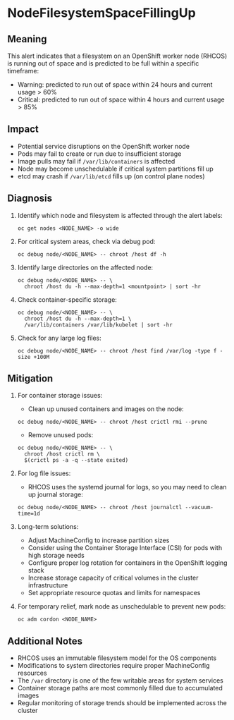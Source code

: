 # NodeFilesystemSpaceFillingUp

## Meaning

This alert indicates that a filesystem on an OpenShift worker node (RHCOS) is
running out of space and is predicted to be full within a specific timeframe:

- Warning: predicted to run out of space within 24 hours and current usage > 60%
- Critical: predicted to run out of space within 4 hours and current usage > 85%

## Impact

- Potential service disruptions on the OpenShift worker node
- Pods may fail to create or run due to insufficient storage
- Image pulls may fail if `/var/lib/containers` is affected
- Node may become unschedulable if critical system partitions fill up
- etcd may crash if `/var/lib/etcd` fills up (on control plane nodes)

## Diagnosis

1. Identify which node and filesystem is affected through the alert labels:

   ```shell
   oc get nodes <NODE_NAME> -o wide
   ```

2. For critical system areas, check via debug pod:

   ```shell
   oc debug node/<NODE_NAME> -- chroot /host df -h
   ```

3. Identify large directories on the affected node:

   ```shell
   oc debug node/<NODE_NAME> -- \
     chroot /host du -h --max-depth=1 <mountpoint> | sort -hr
   ```

4. Check container-specific storage:

   ```shell
   oc debug node/<NODE_NAME> -- \
     chroot /host du -h --max-depth=1 \
     /var/lib/containers /var/lib/kubelet | sort -hr
   ```

5. Check for any large log files:

   ```shell
   oc debug node/<NODE_NAME> -- chroot /host find /var/log -type f -size +100M
   ```

## Mitigation

1. For container storage issues:

   - Clean up unused containers and images on the node:

   ```shell
   oc debug node/<NODE_NAME> -- chroot /host crictl rmi --prune
   ```

   - Remove unused pods:

   ```shell
   oc debug node/<NODE_NAME> -- \
     chroot /host crictl rm \
     $(crictl ps -a -q --state exited)
   ```

2. For log file issues:

   - RHCOS uses the systemd journal for logs, so you may need to clean up
     journal storage:

   ```shell
   oc debug node/<NODE_NAME> -- chroot /host journalctl --vacuum-time=1d
   ```

3. Long-term solutions:

   - Adjust MachineConfig to increase partition sizes
   - Consider using the Container Storage Interface (CSI) for pods with high
     storage needs
   - Configure proper log rotation for containers in the OpenShift logging stack
   - Increase storage capacity of critical volumes in the cluster infrastructure
   - Set appropriate resource quotas and limits for namespaces

4. For temporary relief, mark node as unschedulable to prevent new pods:

   ```shell
   oc adm cordon <NODE_NAME>
   ```

## Additional Notes

- RHCOS uses an immutable filesystem model for the OS components
- Modifications to system directories require proper MachineConfig resources
- The `/var` directory is one of the few writable areas for system services
- Container storage paths are most commonly filled due to accumulated images
- Regular monitoring of storage trends should be implemented across the cluster

